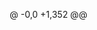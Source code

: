 @ -0,0 +1,352 @@
<!DOCTYPE html>
<html lang="en">
<head>
    <meta charset="UTF-8">
    <meta name="viewport" content="width=device-width, initial-scale=1.0">
    <title>URL to QR Code Generator</title>
    <style>
        * {
            margin: 0;
            padding: 0;
            box-sizing: border-box;
        }
        
        body {
            font-family: -apple-system, BlinkMacSystemFont, 'Segoe UI', Roboto, Oxygen, Ubuntu, Cantarell, sans-serif;
            background: linear-gradient(135deg, #667eea 0%, #764ba2 100%);
            min-height: 100vh;
            display: flex;
            align-items: center;
            justify-content: center;
            padding: 20px;
        }
        
        .container {
            background: rgba(255, 255, 255, 0.95);
            backdrop-filter: blur(10px);
            border-radius: 20px;
            padding: 40px;
            box-shadow: 0 20px 40px rgba(0, 0, 0, 0.1);
            max-width: 500px;
            width: 100%;
            text-align: center;
        }
        
        h1 {
            color: #333;
            margin-bottom: 30px;
            font-size: 2.2em;
            font-weight: 700;
        }
        
        .input-group {
            margin-bottom: 30px;
        }
        
        label {
            display: block;
            margin-bottom: 8px;
            font-weight: 600;
            color: #555;
            text-align: left;
        }
        
        input[type="url"] {
            width: 100%;
            padding: 15px;
            border: 2px solid #e0e0e0;
            border-radius: 12px;
            font-size: 16px;
            transition: all 0.3s ease;
            background: white;
        }
        
        input[type="url"]:focus {
            outline: none;
            border-color: #667eea;
            box-shadow: 0 0 0 3px rgba(102, 126, 234, 0.1);
        }
        
        button {
            background: linear-gradient(135deg, #667eea 0%, #764ba2 100%);
            color: white;
            border: none;
            padding: 15px 30px;
            border-radius: 12px;
            font-size: 16px;
            font-weight: 600;
            cursor: pointer;
            transition: all 0.3s ease;
            width: 100%;
        }
        
        button:hover {
            transform: translateY(-2px);
            box-shadow: 0 10px 20px rgba(102, 126, 234, 0.3);
        }
        
        button:active {
            transform: translateY(0);
        }
        
        .qr-output {
            margin-top: 30px;
            padding: 20px;
            background: white;
            border-radius: 12px;
            box-shadow: 0 5px 15px rgba(0, 0, 0, 0.1);
            display: none;
        }
        
        .qr-output.show {
            display: block;
            animation: fadeIn 0.5s ease;
        }
        
        @keyframes fadeIn {
            from { opacity: 0; transform: translateY(20px); }
            to { opacity: 1; transform: translateY(0); }
        }
        
        canvas {
            border: 1px solid #e0e0e0;
            border-radius: 8px;
        }
        
        .download-btn {
            margin-top: 15px;
            background: #28a745;
            font-size: 14px;
            padding: 10px 20px;
            width: auto;
            display: inline-block;
        }
        
        .download-btn:hover {
            background: #218838;
            box-shadow: 0 5px 15px rgba(40, 167, 69, 0.3);
        }
        
        .error {
            color: #dc3545;
            font-size: 14px;
            margin-top: 5px;
            text-align: left;
        }
        
        @media (max-width: 480px) {
            .container {
                padding: 30px 20px;
            }
            
            h1 {
                font-size: 1.8em;
            }
        }
    </style>
</head>
<body>
    <div class="container">
        <h1>🔗 QR Code Generator</h1>
        
        <form id="qrForm">
            <div class="input-group">
                <label for="urlInput">Enter URL:</label>
                <input 
                    type="url" 
                    id="urlInput" 
                    placeholder="https://example.com"
                    required
                >
                <div id="errorMessage" class="error"></div>
            </div>
            
            <button type="submit">Generate QR Code</button>
        </form>
        
        <div id="qrOutput" class="qr-output">
            <canvas id="qrCanvas"></canvas>
            <button id="downloadBtn" class="download-btn">Download QR Code</button>
        </div>
    </div>

    <script>
        const form = document.getElementById('qrForm');
        const urlInput = document.getElementById('urlInput');
        const errorMessage = document.getElementById('errorMessage');
        const qrOutput = document.getElementById('qrOutput');
        const qrCanvas = document.getElementById('qrCanvas');
        const downloadBtn = document.getElementById('downloadBtn');
        
        function isValidURL(string) {
            try {
                new URL(string);
                return true;
            } catch (_) {
                return false;
            }
        }
        
        function showError(message) {
            errorMessage.textContent = message;
            errorMessage.style.display = 'block';
        }
        
        function hideError() {
            errorMessage.textContent = '';
            errorMessage.style.display = 'none';
        }
        
        // Use Google Charts API to generate QR code
        function generateQRCode(url) {
            const size = '300x300';
            const qrUrl = `https://api.qrserver.com/v1/create-qr-code/?size=${size}&data=${encodeURIComponent(url)}`;
            
            // Create an image element
            const img = new Image();
            img.crossOrigin = 'anonymous';
            
            img.onload = function() {
                // Set canvas size
                qrCanvas.width = 300;
                qrCanvas.height = 300;
                
                // Draw the image on canvas
                const ctx = qrCanvas.getContext('2d');
                ctx.clearRect(0, 0, qrCanvas.width, qrCanvas.height);
                ctx.drawImage(img, 0, 0, 300, 300);
                
                hideError();
                qrOutput.classList.add('show');
            };
            
            img.onerror = function() {
                // Fallback: create a simple QR code pattern if API fails
                showError('QR code service unavailable. Using fallback method.');
                createFallbackQR(url);
            };
            
            img.src = qrUrl;
        }
        
        // Fallback QR code generator (very basic)
        function createFallbackQR(url) {
            qrCanvas.width = 300;
            qrCanvas.height = 300;
            const ctx = qrCanvas.getContext('2d');
            
            // Clear canvas
            ctx.fillStyle = '#ffffff';
            ctx.fillRect(0, 0, 300, 300);
            
            // Create a simple pattern - this is just a placeholder
            // In a real implementation, you'd need a full QR code algorithm
            ctx.fillStyle = '#000000';
            
            // Simple grid pattern as placeholder
            const cellSize = 10;
            const data = url.split('').map(char => char.charCodeAt(0));
            
            for (let i = 0; i < 25; i++) {
                for (let j = 0; j < 25; j++) {
                    const index = (i * 25 + j) % data.length;
                    if (data[index] % 2 === 0) {
                        ctx.fillRect(j * cellSize + 25, i * cellSize + 25, cellSize, cellSize);
                    }
                }
            }
            
            // Add corner markers
            ctx.fillRect(25, 25, 70, 70);
            ctx.fillStyle = '#ffffff';
            ctx.fillRect(35, 35, 50, 50);
            ctx.fillStyle = '#000000';
            ctx.fillRect(45, 45, 30, 30);
            
            qrOutput.classList.add('show');
        }
        
        function downloadQRCode() {
            const link = document.createElement('a');
            link.download = 'qrcode.png';
            link.href = qrCanvas.toDataURL('image/png');
            document.body.appendChild(link);
            link.click();
            document.body.removeChild(link);
        }
        
        form.addEventListener('submit', function(e) {
            e.preventDefault();
            
            const url = urlInput.value.trim();
            
            if (!url) {
                showError('Please enter a URL');
                return;
            }
            
            if (!isValidURL(url)) {
                showError('Please enter a valid URL (include http:// or https://)');
                return;
            }
            
            hideError();
            console.log('Generating QR code for:', url); // Debug log
            generateQRCode(url);
        });
        
        downloadBtn.addEventListener('click', downloadQRCode);
        
        // Clear error when user starts typing
        urlInput.addEventListener('input', function() {
            if (errorMessage.textContent) {
                hideError();
            }
        });
        
        // Auto-add https:// if protocol is missing
        urlInput.addEventListener('blur', function() {
            let value = this.value.trim();
            if (value && !value.match(/^https?:\/\//)) {
                this.value = 'https://' + value;
            }
        });
        
        // URL Query Parameter Support
        function getUrlParameter(name) {
            const urlParams = new URLSearchParams(window.location.search);
            return urlParams.get(name);
        }
        
        function initFromQueryParams() {
            const urlParam = getUrlParameter('url');
            const autoGenerate = getUrlParameter('auto') === 'true';
            const imageOnly = getUrlParameter('image') === 'true';
            
            if (urlParam) {
                // Decode the URL parameter
                const decodedUrl = decodeURIComponent(urlParam);
                urlInput.value = decodedUrl;
                
                // Image-only mode for spreadsheet integration
                if (imageOnly) {
                    document.body.style.margin = '0';
                    document.body.style.padding = '0';
                    document.body.style.background = 'white';
                    
                    // Hide the UI, show only the QR code
                    const container = document.querySelector('.container');
                    container.style.display = 'none';
                    
                    // Create image-only container
                    const imageContainer = document.createElement('div');
                    imageContainer.style.textAlign = 'center';
                    imageContainer.style.padding = '10px';
                    document.body.appendChild(imageContainer);
                    
                    // Generate QR code and display as image
                    if (isValidURL(decodedUrl)) {
                        generateQRImageOnly(decodedUrl, imageContainer);
                    }
                    return;
                }
                
                // Auto-generate if auto=true parameter is present
                if (autoGenerate) {
                    // Small delay to ensure page is fully loaded
                    setTimeout(() => {
                        if (isValidURL(decodedUrl)) {
                            generateQRCode(decodedUrl);
                        }
                    }, 100);
                }
            }
        }
        
        // Generate QR code for image-only mode
        function generateQRImageOnly(url, container) {
            const size = '300x300';
            const qrUrl = `https://api.qrserver.com/v1/create-qr-code/?size=${size}&data=${encodeURIComponent(url)}`;
            
            const img = new Image();
            img.crossOrigin = 'anonymous';
            img.style.maxWidth = '100%';
            img.style.height = 'auto';
            
            img.onload = function() {
                container.appendChild(img);
            };
            
            img.onerror = function() {
                // Fallback: create canvas-based QR code
                const canvas = document.createElement('canvas');
                canvas.width = 300;
                canvas.height = 300;
                container.appendChild(canvas);
                createFallbackQROnCanvas(url, canvas);
            };
            
            img.src = qrUrl;
        }
        
        // Fallback QR generator for image-only mode
        function createFallbackQROnCanvas(url, canvas) {
            const ctx = canvas.getContext('2d');
            
            // Clear canvas
            ctx.fillStyle = '#ffffff';
            ctx.fillRect(0, 0, 300, 300);
            
            // Create a simple pattern
            ctx.fillStyle = '#000000';
            
            const cellSize = 10;
            const data = url.split('').map(char => char.charCodeAt(0));
            
            for (let i = 0; i < 25; i++) {
                for (let j = 0; j < 25; j++) {
                    const index = (i * 25 + j) % data.length;
                    if (data[index] % 2 === 0) {
                        ctx.fillRect(j * cellSize + 25, i * cellSize + 25, cellSize, cellSize);
                    }
                }
            }
            
            // Add corner markers
            ctx.fillRect(25, 25, 70, 70);
            ctx.fillStyle = '#ffffff';
            ctx.fillRect(35, 35, 50, 50);
            ctx.fillStyle = '#000000';
            ctx.fillRect(45, 45, 30, 30);
        }
        
        // Initialize from query parameters on page load
        window.addEventListener('load', initFromQueryParams);
        
        // Test button functionality on page load
        console.log('QR Code Generator loaded successfully');
        console.log('Usage examples:');
        console.log('- Set URL: ?url=https://example.com');
        console.log('- Auto-generate: ?url=https://example.com&auto=true');
        console.log('- Image only: ?url=https://example.com&image=true');
    </script>
</body>
</html>
